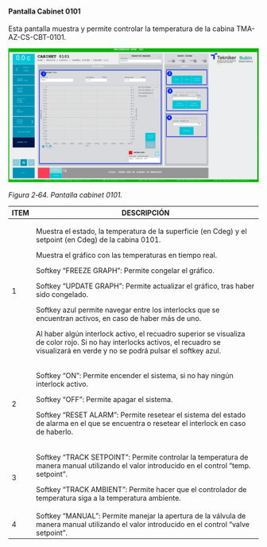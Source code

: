 #### Pantalla Cabinet 0101

Esta pantalla muestra y permite controlar la temperatura de la cabina TMA-AZ-CS-CBT-0101.

![](../Resources/media/image80.png)

*Figura 2‑64. Pantalla cabinet 0101.*

<table>
<colgroup>
<col style="width: 13<col style="width: 86</colgroup>
<thead>
<tr class="header">
<th>ITEM</th>
<th>DESCRIPCIÓN</th>
</tr>
</thead>
<tbody>
<tr class="odd">
<td>1</td>
<td><p>Muestra el estado, la temperatura de la superficie (en Cdeg) y el setpoint (en Cdeg) de la cabina 0101.</p>
<p>Muestra el gráfico con las temperaturas en tiempo real.</p>
<p>Softkey “FREEZE GRAPH”: Permite congelar el gráfico.</p>
<p>Softkey “UPDATE GRAPH”: Permite actualizar el gráfico, tras haber sido congelado.</p>
<p>Softkey azul permite navegar entre los interlocks que se encuentran activos, en caso de haber más de uno.</p>
<p>Al haber algún interlock activo, el recuadro superior se visualiza de color rojo. Si no hay interlocks activos, el
recuadro se visualizará en verde y no se podrá pulsar el softkey azul.</p></td>
</tr>
<tr class="even">
<td>2</td>
<td><p>Softkey “ON”: Permite encender el sistema, si no hay ningún interlock activo.</p>
<p>Softkey “OFF”: Permite apagar el sistema.</p>
<p>Softkey “RESET ALARM”: Permite resetear el sistema del estado de alarma en el que se encuentra o resetear el
interlock en caso de haberlo.</p></td>
</tr>
<tr class="odd">
<td>3</td>
<td><p>Softkey “TRACK SETPOINT”: Permite controlar la temperatura de manera manual utilizando el valor introducido en el
control “temp. setpoint”.</p>
<p>Softkey “TRACK AMBIENT”: Permite hacer que el controlador de temperatura siga a la temperatura ambiente.</p></td>
</tr>
<tr class="even">
<td>4</td>
<td>Softkey “MANUAL”: Permite manejar la apertura de la válvula de manera manual utilizando el valor introducido en el
control “valve setpoint”.</td>
</tr>
</tbody>
</table>

